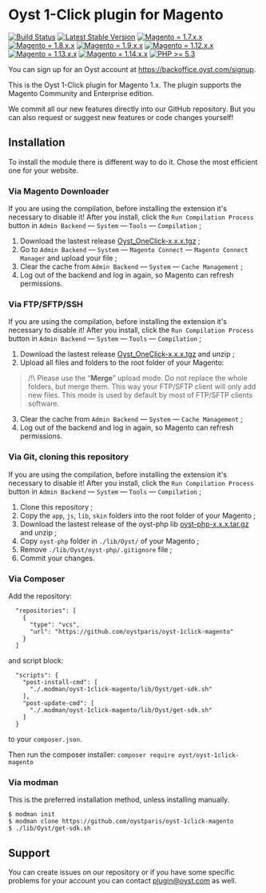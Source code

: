 # Oyst 1-Click plugin for Magento

[![Build Status](https://travis-ci.org/oystparis/oyst-1click-magento.svg?branch=master)](https://travis-ci.org/oystparis/oyst-1click-magento)
[![Latest Stable Version](https://img.shields.io/badge/latest-1.5.0-green.svg)](https://github.com/oystparis/oyst-1click-magento/releases)
[![Magento = 1.7.x.x](https://img.shields.io/badge/magento-1.7-blue.svg)](#)
[![Magento = 1.8.x.x](https://img.shields.io/badge/magento-1.8-blue.svg)](#)
[![Magento = 1.9.x.x](https://img.shields.io/badge/magento-1.9-blue.svg)](#)
[![Magento = 1.12.x.x](https://img.shields.io/badge/magento-1.12-blue.svg)](#)
[![Magento = 1.13.x.x](https://img.shields.io/badge/magento-1.13-blue.svg)](#)
[![Magento = 1.14.x.x](https://img.shields.io/badge/magento-1.14-blue.svg)](#)
[![PHP >= 5.3](https://img.shields.io/badge/php-%3E=5.3-green.svg)](#)

You can sign up for an Oyst account at https://backoffice.oyst.com/signup.

This is the Oyst 1-Click plugin for Magento 1.x.
The plugin supports the Magento Community and Enterprise edition.

We commit all our new features directly into our GitHub repository.
But you can also request or suggest new features or code changes yourself!

## Installation

To install the module there is different way to do it. Chose the most efficient one for your website.

### Via Magento Downloader

If you are using the compilation, before installing the extension it's necessary to disable it! After you install, click the `Run Compilation Process` button in `Admin Backend` — `System` — `Tools` — `Compilation` ;

1. Download the lastest release [Oyst_OneClick-x.x.x.tgz](https://github.com/oystparis/oyst-1click-magento/releases/latest) ;
2. Go to `Admin Backend` — `System` — `Magento Connect` — `Magento Connect Manager` and upload your file ;
3. Clear the cache from `Admin Backend` — `System` — `Cache Management` ;
4. Log out of the backend and log in again, so Magento can refresh permissions.

### Via FTP/SFTP/SSH

If you are using the compilation, before installing the extension it's necessary to disable it! After you install, click the `Run Compilation Process` button in `Admin Backend` — `System` — `Tools` — `Compilation` ;

1. Download the lastest release [Oyst_OneClick-x.x.x.tgz](https://github.com/oystparis/oyst-1click-magento/releases/latest) and unzip ;
2. Upload all files and folders to the root folder of your Magento:
> /!\ Please use the “__Merge__” upload mode. Do not replace the whole folders, but merge them. This way your FTP/SFTP client will only add new files. This mode is used by default by most of FTP/SFTP clients software.
3. Clear the cache from `Admin Backend` — `System` — `Cache Management` ;
4. Log out of the backend and log in again, so Magento can refresh permissions.

### Via Git, cloning this repository

If you are using the compilation, before installing the extension it's necessary to disable it! After you install, click the `Run Compilation Process` button in `Admin Backend` — `System` — `Tools` — `Compilation` ;

1. Clone this repository ;
2. Copy the `app`, `js`, `lib`, `skin` folders into the root folder of your Magento ;
3. Download the lastest release of the oyst-php lib [oyst-php-x.x.x.tar.gz](https://github.com/oystparis/oyst-php/releases/latest) and unzip ;
4. Copy `oyst-php` folder in `./lib/Oyst/` of your Magento ;
5. Remove `./lib/Oyst/oyst-php/.gitignore` file ;
6. Commit your changes.

### Via Composer

Add the repository:
```
  "repositories": [
    {
      "type": "vcs",
      "url": "https://github.com/oystparis/oyst-1click-magento"
    }
  ]
```
and script block:
```
  "scripts": {
    "post-install-cmd": [
      "./.modman/oyst-1click-magento/lib/Oyst/get-sdk.sh"
    ],
    "post-update-cmd": [
      "./.modman/oyst-1click-magento/lib/Oyst/get-sdk.sh"
    ]
  }
```
to your ```composer.json```.

Then run the composer installer: `composer require oyst/oyst-1click-magento`

### Via modman

This is the preferred installation method, unless installing manually.
```
$ modman init
$ modman clone https://github.com/oystparis/oyst-1click-magento
$ ./lib/Oyst/get-sdk.sh
```

## Support

You can create issues on our repository or if you have some specific problems for your account you can contact <a href="mailto:plugin@oyst.com">plugin@oyst.com</a> as well.
